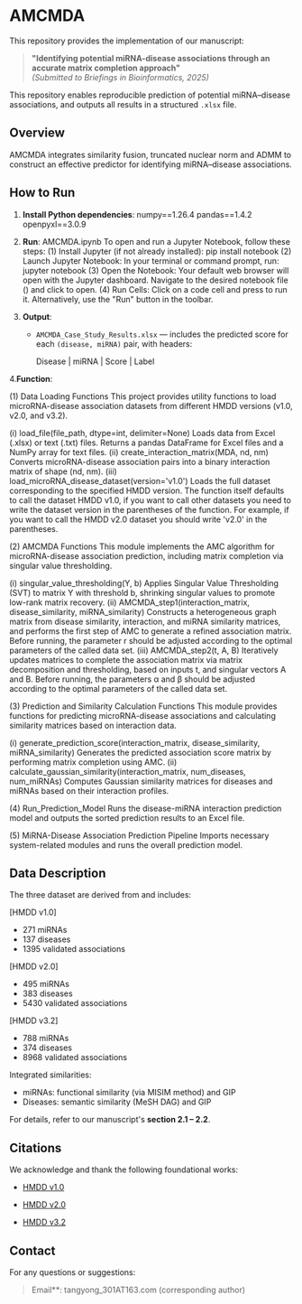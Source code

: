 # AMCMDA

This repository provides the implementation of our manuscript:

> **"Identifying potential miRNA-disease associations through an accurate matrix completion approach"**  
> *(Submitted to Briefings in Bioinformatics, 2025)*

This repository enables reproducible prediction of potential miRNA–disease associations, and outputs all results in a structured `.xlsx` file.


##  Overview

AMCMDA integrates similarity fusion, truncated nuclear norm and ADMM to construct an effective predictor for identifying miRNA–disease associations.



##  How to Run

1. **Install Python dependencies**:
   numpy==1.26.4
   pandas==1.4.2
   openpyxl==3.0.9
   

2. **Run**:
AMCMDA.ipynb
To open and run a Jupyter Notebook, follow these steps:
(1) Install Jupyter (if not already installed): pip install notebook
(2) Launch Jupyter Notebook:
In your terminal or command prompt, run: jupyter notebook
(3) Open the Notebook:
Your default web browser will open with the Jupyter dashboard. Navigate to the desired notebook file () and click to open.
(4) Run Cells:
Click on a code cell and press  to run it. Alternatively, use the "Run" button in the toolbar.


3. **Output**:
   - `AMCMDA_Case_Study_Results.xlsx` — includes the predicted score for each `(disease, miRNA)` pair, with headers:
     
     Disease | miRNA | Score | Label

4.**Function**:

(1) Data Loading Functions
This project provides utility functions to load microRNA-disease association datasets from different HMDD versions (v1.0, v2.0, and v3.2).

(i) load_file(file_path, dtype=int, delimiter=None)
Loads data from Excel (.xlsx) or text (.txt) files.
Returns a pandas DataFrame for Excel files and a NumPy array for text files.
(ii) create_interaction_matrix(MDA, nd, nm)
Converts microRNA-disease association pairs into a binary interaction matrix of shape (nd, nm).
(iii) load_microRNA_disease_dataset(version='v1.0')
Loads the full dataset corresponding to the specified HMDD version.
The function itself defaults to call the dataset HMDD v1.0, if you want to call other datasets you need to write the dataset version in the parentheses of the function. For example, if you want to call the HMDD v2.0 dataset you should write 'v2.0' in the parentheses.

(2) AMCMDA Functions
This module implements the AMC algorithm for microRNA-disease association prediction, including matrix completion via singular value thresholding.

(i) singular_value_thresholding(Y, b)
Applies Singular Value Thresholding (SVT) to matrix Y with threshold b, shrinking singular values to promote low-rank matrix recovery.
(ii) AMCMDA_step1(interaction_matrix, disease_similarity, miRNA_similarity)
Constructs a heterogeneous graph matrix from disease similarity, interaction, and miRNA similarity matrices, and performs the first step of AMC to generate a refined association matrix.
Before running, the parameter 	r should be adjusted according to the optimal parameters of the called data set.
(iii) AMCMDA_step2(t, A, B)
Iteratively updates matrices to complete the association matrix via matrix decomposition and thresholding, based on inputs t, and singular vectors A and B.
Before running, the parameters α and β should be adjusted according to the optimal parameters of the called data set.

(3) Prediction and Similarity Calculation Functions
This module provides functions for predicting microRNA-disease associations and calculating similarity matrices based on interaction data.

(i) generate_prediction_score(interaction_matrix, disease_similarity, miRNA_similarity)
Generates the predicted association score matrix by performing matrix completion using AMC.
(ii) calculate_gaussian_similarity(interaction_matrix, num_diseases, num_miRNAs)
Computes Gaussian similarity matrices for diseases and miRNAs based on their interaction profiles.

(4) Run_Prediction_Model
Runs the disease-miRNA interaction prediction model and outputs the sorted prediction results to an Excel file.

(5) MiRNA-Disease Association Prediction Pipeline
Imports necessary system-related modules and runs the overall prediction model.


##  Data Description

The three dataset are derived from and includes:

[HMDD v1.0]
- 271 miRNAs
- 137 diseases
- 1395 validated associations

[HMDD v2.0]
- 495 miRNAs
- 383 diseases
- 5430 validated associations

[HMDD v3.2]
- 788 miRNAs
- 374 diseases
- 8968 validated associations

Integrated similarities:
- miRNAs: functional similarity (via MISIM method) and GIP
- Diseases: semantic similarity (MeSH DAG) and GIP

For details, refer to our manuscript's **section 2.1 – 2.2**.


## Citations

We acknowledge and thank the following foundational works:

- [HMDD v1.0](https://doi.org/10.1371/journal.pone.0003420)

- [HMDD v2.0](https://doi.org/10.1093/nar/gkt1023)

- [HMDD v3.2](https://doi.org/10.1093/nar/gky1010)


##  Contact

For any questions or suggestions:

> Email**: tangyong_301AT163.com (corresponding author)
